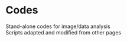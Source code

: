 # Codes
Stand-alone codes for image/data analysis  
Scripts adapted and modified from other pages  
